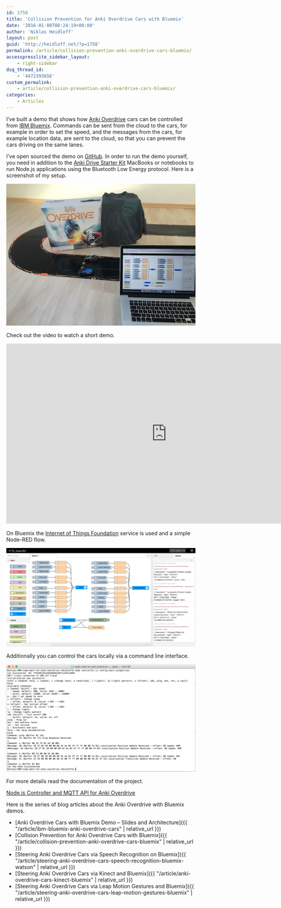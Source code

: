 ```yaml
---
id: 1758
title: 'Collision Prevention for Anki Overdrive Cars with Bluemix'
date: '2016-01-08T08:24:19+00:00'
author: 'Niklas Heidloff'
layout: post
guid: 'http://heidloff.net/?p=1758'
permalink: /article/collision-prevention-anki-overdrive-cars-bluemix/
accesspresslite_sidebar_layout:
    - right-sidebar
dsq_thread_id:
    - '4472393656'
custom_permalink:
    - article/collision-prevention-anki-overdrive-cars-bluemix/
categories:
    - Articles
---
```


I’ve built a demo that shows how [Anki Overdrive](https://anki.com/) cars can be controlled from [IBM Bluemix](https://bluemix.net). Commands can be sent from the cloud to the cars, for example in order to set the speed, and the messages from the cars, for example location data, are sent to the cloud, so that you can prevent the cars driving on the same lanes.

I’ve open sourced the demo on [GitHub](https://github.com/IBM-Bluemix/node-mqtt-for-anki-overdrive). In order to run the demo yourself, you need in addition to the [Anki Drive Starter Kit](https://anki.com/en-us/overdrive/starter-kit) MacBooks or notebooks to run Node.js applications using the Bluetooth Low Energy protocol. Here is a screenshot of my setup.

![image](/assets/img/2016/01/ankiphoto-small.jpg)

Check out the video to watch a short demo.

<iframe allowfullscreen="" frameborder="0" height="480" src="https://www.youtube.com/embed/Wo4zeQxxOOI?rel=0&controls=0" width="853"></iframe>

On Bluemix the [Internet of Things Foundation](https://console.ng.bluemix.net/catalog/services/internet-of-things-foundation/) service is used and a simple Node-RED flow.

![image](/assets/img/2016/01/ankinode-red-flow.jpg)

Additionally you can control the cars locally via a command line interface.

![image](/assets/img/2016/01/ankicli.png)

For more details read the documentation of the project.

[Node.js Controller and MQTT API for Anki Overdrive](https://github.com/IBM-Bluemix/node-mqtt-for-anki-overdrive)

Here is the series of blog articles about the Anki Overdrive with Bluemix demos.

- [Anki Overdrive Cars with Bluemix Demo – Slides and Architecture]({{ "/article/ibm-bluemix-anki-overdrive-cars" | relative_url }})
- [Collision Prevention for Anki Overdrive Cars with Bluemix]({{ "/article/collision-prevention-anki-overdrive-cars-bluemix" | relative_url }})
- [Steering Anki Overdrive Cars via Speech Recognition on Bluemix]({{ "/article/steering-anki-overdrive-cars-speech-recognition-bluemix-watson" | relative_url }})
- [Steering Anki Overdrive Cars via Kinect and Bluemix]({{ "/article/anki-overdrive-cars-kinect-bluemix" | relative_url }})
- [Steering Anki Overdrive Cars via Leap Motion Gestures and Bluemix]({{ "/article/steering-anki-overdrive-cars-leap-motion-gestures-bluemix" | relative_url }})